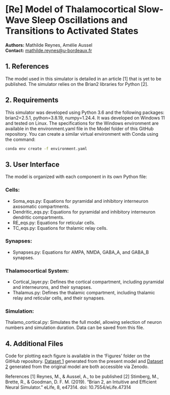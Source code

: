 # [Re] Model of Thalamocortical Slow-Wave Sleep Oscillations and Transitions to Activated States

**Authors:** Mathilde Reynes, Amélie Aussel  
**Contact:** mathilde.reynes@u-bordeaux.fr

## 1. References
The model used in this simulator is detailed in an article [1] that is yet to be published. The simulator relies on the Brian2 libraries for Python [2].


## 2. Requirements
This simulator was developed using Python 3.6 and the following packages: brian2=2.5.1, python=3.8.19, numpy=1.24.4. It was developed on Windows 11 and tested on Linux. The specifications for the Windows environment are available in the environment.yaml file in the Model folder of this GitHub repository. You can create a similar virtual environment with Conda using the command:

```bash
conda env create -f environment.yaml
```

## 3. User Interface
The model is organized with each component in its own Python file:

### Cells:
- Soma_eqs.py: Equations for pyramidal and inhibitory interneuron axosomatic compartments.
- Dendritic_eqs.py: Equations for pyramidal and inhibitory interneuron dendritic compartments.
- RE_eqs.py: Equations for reticular cells.
- TC_eqs.py: Equations for thalamic relay cells.

### Synapses:
- Synapses.py: Equations for AMPA, NMDA, GABA_A, and GABA_B synapses.

### Thalamocortical System:
- Cortical_layer.py: Defines the cortical compartment, including pyramidal and interneurons, and their synapses.
- Thalamus.py: Defines the thalamic compartment, including thalamic relay and reticular cells, and their synapses.

### Simulation:
Thalamo_cortical.py: Simulates the full model, allowing selection of neuron numbers and simulation duration. Data can be saved from this file.


## 4. Additional Files
Code for plotting each figure is available in the ‘Figures’ folder on the GitHub repository. [Dataset 1](https://doi.org/10.5281/zenodo.13308394) generated from the present model and [Dataset 2](https://doi.org/10.5281/zenodo.13308394) generated from the original model are both accessible via Zenodo.


References
[1] Reynes, M., & Aussel, A., to be published
[2] Stimberg, M., Brette, R., & Goodman, D. F. M. (2019). “Brian 2, an Intuitive and Efficient Neural Simulator.” eLife, 8, e47314. doi: 10.7554/eLife.47314